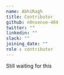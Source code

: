 ```yaml
---
name: AbhiRagh
title: Contributor
github: n0nsense-404
twitter: ""
linkedin: ""
slack: ""
joining_date: ""
role : contributor
---
```


Still waiting for this
